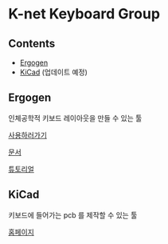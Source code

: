 # K-net Keyboard Group

## Contents
- [Ergogen](#Ergogen)
- [KiCad](#KiCad)
(업데이트 예정)

## Ergogen
인체공학적 키보드 레이아웃을 만들  수 있는 툴

[사용하러가기](https://ergogen.cache.works/)

[문서](https://docs.ergogen.xyz/)

[튜토리얼](https://flatfootfox.com/ergogen-introduction/)


## KiCad
키보드에 들어가는 pcb 를 제작할 수 있는 툴

[홈페이지](https://www.kicad.org/)

